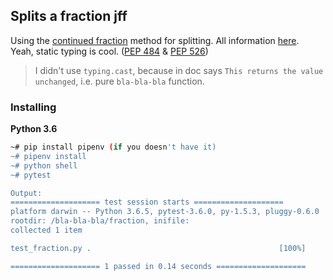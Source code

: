 ## Splits a fraction jff

Using the [continued fraction](https://en.wikipedia.org/wiki/Continued_fraction) method for splitting. All information [here](http://www.maths.surrey.ac.uk/hosted-sites/R.Knott/Fibonacci/cfINTRO.html#termdecs).  
Yeah, static typing is cool. ([PEP 484](https://www.python.org/dev/peps/pep-0484/) & [PEP 526](https://www.python.org/dev/peps/pep-0526/))

> I didn't use `typing.cast`, because in doc says `This returns the value unchanged`, i.e. pure `bla-bla-bla` function.

### Installing

**Python 3.6**

```bash
~# pip install pipenv (if you doesn't have it)
~# pipenv install  
~# python shell
~# pytest

Output:
==================== test session starts ====================
platform darwin -- Python 3.6.5, pytest-3.6.0, py-1.5.3, pluggy-0.6.0
rootdir: /bla-bla-bla/fraction, inifile:
collected 1 item

test_fraction.py .                                          [100%]

==================== 1 passed in 0.14 seconds ====================
```
